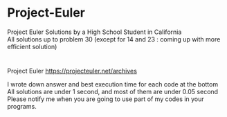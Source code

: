 # Project-Euler
Project Euler Solutions by a High School Student in California  
All solutions up to problem 30 (except for 14 and 23 : coming up with more efficient solution)  
#  
  
Project Euler https://projecteuler.net/archives  
  
I wrote down answer and best execution time for each code at the bottom  
All solutions are under 1 second, and most of them are under 0.05 second  
Please notify me when you are going to use part of my codes in your programs.
